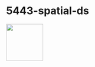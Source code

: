 # 5443-spatial-ds
<img src= "https://user-images.githubusercontent.com/43660810/91244610-6188bc00-e712-11ea-873b-9bd459f9b7c8.JPG" width="100">
